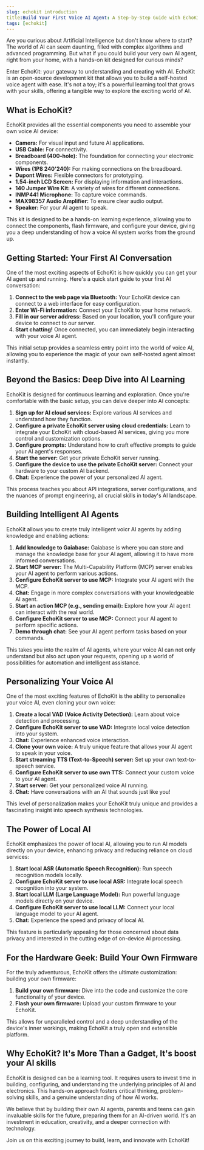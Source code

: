 ```yaml
---
slug: echokit introduction
title:Build Your First Voice AI Agent: A Step-by-Step Guide with EchoKit 
tags: [echokit]
---
```




Are you curious about Artificial Intelligence but don't know where to start? The world of AI can seem daunting, filled with complex algorithms and advanced programming. But what if you could build your very own AI agent, right from your home, with a hands-on kit designed for curious minds?

Enter EchoKit: your gateway to understanding and creating with AI. EchoKit is an open-source development kit that allows you to build a self-hosted voice agent with ease. It's not a toy; it's a powerful learning tool that grows with your skills, offering a tangible way to explore the exciting world of AI.


## What is EchoKit?

EchoKit provides all the essential components you need to assemble your own voice AI device:


*   **Camera:** For visual input and future AI applications.
*   **USB Cable:** For connectivity.
*   **Breadboard (400-hole):** The foundation for connecting your electronic components.
*   **Wires (1P8 240'240):** For making connections on the breadboard.
*   **Dupont Wires:** Flexible connectors for prototyping.
*   **1.54-inch LCD Screen:** For displaying information and interactions.
*   **140 Jumper Wire Kit:** A variety of wires for different connections.
*   **INMP441 Microphone:** To capture voice commands.
*   **MAX98357 Audio Amplifier:** To ensure clear audio output.
*   **Speaker:** For your AI agent to speak.

This kit is designed to be a hands-on learning experience, allowing you to connect the components, flash firmware, and configure your device, giving you a deep understanding of how a voice AI system works from the ground up.


## Getting Started: Your First AI Conversation

One of the most exciting aspects of EchoKit is how quickly you can get your AI agent up and running. Here's a quick start guide to your first AI conversation:


1.  **Connect to the web page via Bluetooth:** Your EchoKit device can connect to a web interface for easy configuration.
2.  **Enter Wi-Fi information:** Connect your EchoKit to your home network.
3.  **Fill in our server address:** Based on your location, you'll configure your device to connect to our server.
4.  **Start chatting!** Once connected, you can immediately begin interacting with your voice AI agent.

This initial setup provides a seamless entry point into the world of voice AI, allowing you to experience the magic of your own self-hosted agent almost instantly.


## Beyond the Basics: Deep Dive into AI Learning

EchoKit is designed for continuous learning and exploration. Once you're comfortable with the basic setup, you can delve deeper into AI concepts:


1.  **Sign up for AI cloud services:** Explore various AI services and understand how they function.
2.  **Configure a private EchoKit server using cloud credentials:** Learn to integrate your EchoKit with cloud-based AI services, giving you more control and customization options.
3.  **Configure prompts:** Understand how to craft effective prompts to guide your AI agent's responses.
4.  **Start the server:** Get your private EchoKit server running.
5.  **Configure the device to use the private EchoKit server:** Connect your hardware to your custom AI backend.
6.  **Chat:** Experience the power of your personalized AI agent.

This process teaches you about API integrations, server configurations, and the nuances of prompt engineering, all crucial skills in today's AI landscape.


## Building Intelligent AI Agents

EchoKit allows you to create truly intelligent voicr AI agents by adding knowledge and enabling actions:


1.  **Add knowledge to Gaiabase:** Gaiabase is where you can store and manage the knowledge base for your AI agent, allowing it to have more informed conversations.
2.  **Start MCP server:** The Multi-Capability Platform (MCP) server enables your AI agent to perform various actions.
3.  **Configure EchoKit server to use MCP:** Integrate your AI agent with the MCP.
4.  **Chat:** Engage in more complex conversations with your knowledgeable AI agent.
5.  **Start an action MCP (e.g., sending email):** Explore how your AI agent can interact with the real world.
6.  **Configure EchoKit server to use MCP:** Connect your AI agent to perform specific actions.
7.  **Demo through chat:** See your AI agent perform tasks based on your commands.

This takes you into the realm of AI agents, where your voice AI can not only understand but also act upon your requests, opening up a world of possibilities for automation and intelligent assistance.


## Personalizing Your Voice AI

One of the most exciting features of EchoKit is the ability to personalize your voice AI, even cloning your own voice:


1.  **Create a local VAD (Voice Activity Detection):** Learn about voice detection and processing.
2.  **Configure EchoKit server to use VAD:** Integrate local voice detection into your system.
3.  **Chat:** Experience enhanced voice interaction.
4.  **Clone your own voice:** A truly unique feature that allows your AI agent to speak in your voice.
5.  **Start streaming TTS (Text-to-Speech) server:** Set up your own text-to-speech service.
6.  **Configure EchoKit server to use own TTS:** Connect your custom voice to your AI agent.
7.  **Start server:** Get your personalized voice AI running.
8.  **Chat:** Have conversations with an AI that sounds just like you!

This level of personalization makes your EchoKit truly unique and provides a fascinating insight into speech synthesis technologies.


## The Power of Local AI

EchoKit emphasizes the power of local AI, allowing you to run AI models directly on your device, enhancing privacy and reducing reliance on cloud services:


1.  **Start local ASR (Automatic Speech Recognition):** Run speech recognition models locally.
2.  **Configure EchoKit server to use local ASR:** Integrate local speech recognition into your system.
3.  **Start local LLM (Large Language Model):** Run powerful language models directly on your device.
4.  **Configure EchoKit server to use local LLM:** Connect your local language model to your AI agent.
5.  **Chat:** Experience the speed and privacy of local AI.

This feature is particularly appealing for those concerned about data privacy and interested in the cutting edge of on-device AI processing.


## For the Hardware Geek: Build Your Own Firmware

For the truly adventurous, EchoKit offers the ultimate customization: building your own firmware:


1.  **Build your own firmware:** Dive into the code and customize the core functionality of your device.
2.  **Flash your own firmware:** Upload your custom firmware to your EchoKit.

This allows for unparalleled control and a deep understanding of the device's inner workings, making EchoKit a truly open and extensible platform.


## Why EchoKit? It's More Than a Gadget, It's boost your AI skills   

EchoKit is designed can be a learning tool. It requires users to invest time in building, configuring, and understanding the underlying principles of AI and electronics. This hands-on approach fosters critical thinking, problem-solving skills, and a genuine understanding of how AI works.

We believe that by building their own AI agents, parents and teens can gain invaluable skills for the future, preparing them for an AI-driven world. It's an investment in education, creativity, and a deeper connection with technology.

Join us on this exciting journey to build, learn, and innovate with EchoKit!

